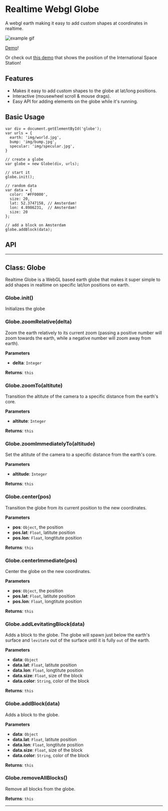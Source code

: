 # Realtime Webgl Globe

A webgl earth making it easy to add custom shapes at coordinates in realtime.

![example gif](https://mikevanrossum.nl/stuff/realtime-webgl-globe/realtime-globe.gif)

[Demo](https://mikevanrossum.nl/stuff/realtime-webgl-globe/example.html)!

Or check out [this demo](https://github.com/askmike/realtime-webgl-globe/blob/master/example-iss.html) that shows the position of the International Space Station!

## Features

- Makes it easy to add custom shapes to the globe at lat/long positions.
- Interactive (mousewheel scroll & mouse drags).
- Easy API for adding elements on the globe while it's running.

## Basic Usage

    var div = document.getElementById('globe');
    var urls = {
      earth: 'img/world.jpg',
      bump: 'img/bump.jpg',
      specular: 'img/specular.jpg',
    }

    // create a globe
    var globe = new Globe(div, urls);

    // start it
    globe.init();

    // random data
    var data = {
      color: '#FF0000',
      size: 20,
      lat: 52.3747158, // Amsterdam!
      lon: 4.8986231,  // Amsterdam!
      size: 20
    };

    // add a block on Amsterdam
    globe.addBlock(data);

## API

* * *

## Class: Globe
Realtime Globe is a WebGL based earth globe that
makes it super simple to add shapes in realtime
on specific lat/lon positions on earth.

### Globe.init() 

Initializes the globe



### Globe.zoomRelative(delta) 

Zoom the earth relatively to its current zoom
(passing a positive number will zoom towards
the earth, while a negative number will zoom
away from earth).

**Parameters**

 - **delta**: `Integer`

**Returns**: `this`

### Globe.zoomTo(altitute) 

Transition the altitute of the camera to a
specific distance from the earth's core.

**Parameters**

 - **altitute**: `Integer`

**Returns**: `this`

### Globe.zoomImmediatelyTo(altitude) 

Set the altitute of the camera to a specific
distance from the earth's core.

**Parameters**

 - **altitude**: `Integer`

**Returns**: `this`

### Globe.center(pos) 

Transition the globe from its current position
to the new coordinates.

**Parameters**

 - **pos**: `Object`, the position
  - **pos.lat**: `Float`, latitute position
  - **pos.lon**: `Float`, longtitute position

**Returns**: `this`

### Globe.centerImmediate(pos) 

Center the globe on the new coordinates.

**Parameters**

 - **pos**: `Object`, the position
  - **pos.lat**: `Float`, latitute position
  - **pos.lon**: `Float`, longtitute position

**Returns**: `this`

### Globe.addLevitatingBlock(data) 

Adds a block to the globe. The globe will spawn
just below the earth's surface and `levitate`
out of the surface until it is fully `out` of the
earth.

**Parameters**

 - **data**: `Object`
  - **data.lat**: `Float`, latitute position
  - **data.lon**: `Float`, longtitute position
  - **data.size**: `Float`, size of the block
  - **data.color**: `String`, color of the block

**Returns**: `this`

### Globe.addBlock(data) 

Adds a block to the globe.

**Parameters**

 - **data**: `Object`
  - **data.lat**: `Float`, latitute position
  - **data.lon**: `Float`, longtitute position
  - **data.size**: `Float`, size of the block
  - **data.color**: `String`, color of the block

**Returns**: `this`

### Globe.removeAllBlocks() 

Remove all blocks from the globe.


**Returns**: `this`



* * *
